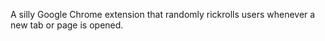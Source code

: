 A silly Google Chrome extension that randomly rickrolls users whenever a new tab or page is opened.
